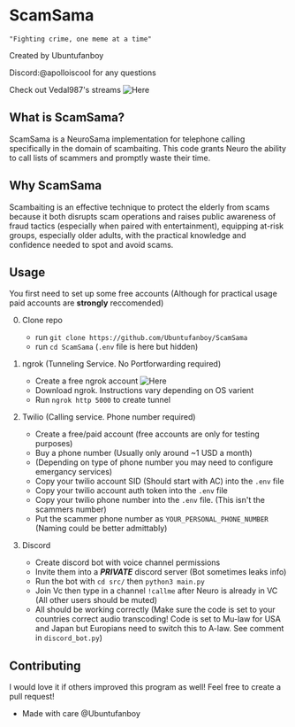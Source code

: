# ScamSama
``"Fighting crime, one meme at a time"``

Created by Ubuntufanboy 

Discord:@apolloiscool for any questions

Check out Vedal987's streams ![Here](https://www.twitch.tv/vedal987)
## What is ScamSama?
ScamSama is a NeuroSama implementation for telephone calling specifically in the domain of scambaiting. This code grants Neuro the ability to call lists of scammers and promptly waste their time. 

## Why ScamSama
Scambaiting is an effective technique to protect the elderly from scams because it both disrupts scam operations and raises public awareness of fraud tactics (especially when paired with entertainment), equipping at-risk groups, especially older adults, with the practical knowledge and confidence needed to spot and avoid scams.

## Usage
You first need to set up some free accounts (Although for practical usage paid accounts are **strongly** reccomended)

0. Clone repo

    - run ``git clone https://github.com/Ubuntufanboy/ScamSama``
    - run ``cd ScamSama`` (``.env`` file is here but hidden)

1. ngrok (Tunneling Service. No Portforwarding required)
    
    - Create a free ngrok account ![Here](https://dashboard.ngrok.com/signup)
    - Download ngrok. Instructions vary depending on OS varient
    - Run ``ngrok http 5000`` to create tunnel

2. Twilio (Calling service. Phone number required)

    - Create a free/paid account (free accounts are only for testing purposes)
    - Buy a phone number (Usually only around ~1 USD a month)
    - (Depending on type of phone number you may need to configure emergancy services)
    - Copy your twilio account SID (Should start with AC) into the ``.env`` file
    - Copy your twilio account auth token into the ``.env`` file
    - Copy your twilio phone number into the ``.env`` file. (This isn't the scammers number)
    - Put the scammer phone number as ``YOUR_PERSONAL_PHONE_NUMBER`` (Naming could be better admittably)

3. Discord

    - Create discord bot with voice channel permissions
    - Invite them into a ***PRIVATE*** discord server (Bot sometimes leaks info)
    - Run the bot with ``cd src/`` then ``python3 main.py``
    - Join Vc then type in a channel ``!callme`` after Neuro is already in VC (All other users should be muted)
    - All should be working correctly (Make sure the code is set to your countries correct audio transcoding! Code is set to Mu-law for USA and Japan but Europians need to switch this to A-law. See comment in ``discord_bot.py``)

## Contributing

I would love it if others improved this program as well! Feel free to create a pull request!

- Made with care @Ubuntufanboy
